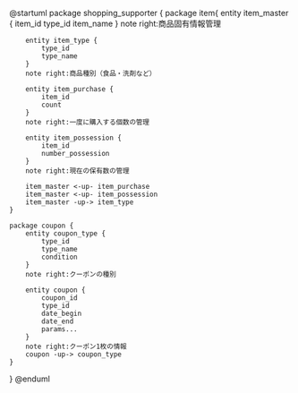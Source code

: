 @startuml
package shopping_supporter {
	package item{
		entity item_master {
			item_id
			type_id
			item_name
		}
		note right:商品固有情報管理

		entity item_type {
			type_id
			type_name
		}
		note right:商品種別（食品・洗剤など）

		entity item_purchase {
			item_id
			count
		}
		note right:一度に購入する個数の管理

		entity item_possession {
			item_id
			number_possession
		}
		note right:現在の保有数の管理

		item_master <-up- item_purchase
		item_master <-up- item_possession
		item_master -up-> item_type
	}

	package coupon {
		entity coupon_type {
			type_id
			type_name
			condition
		}
		note right:クーポンの種別

		entity coupon {
			coupon_id
			type_id
			date_begin
			date_end
			params...
		}
		note right:クーポン1枚の情報
		coupon -up-> coupon_type
	}
}
@enduml